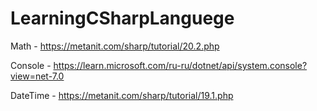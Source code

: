 # LearningCSharpLanguege

Math - https://metanit.com/sharp/tutorial/20.2.php

Console - https://learn.microsoft.com/ru-ru/dotnet/api/system.console?view=net-7.0

DateTime - https://metanit.com/sharp/tutorial/19.1.php
